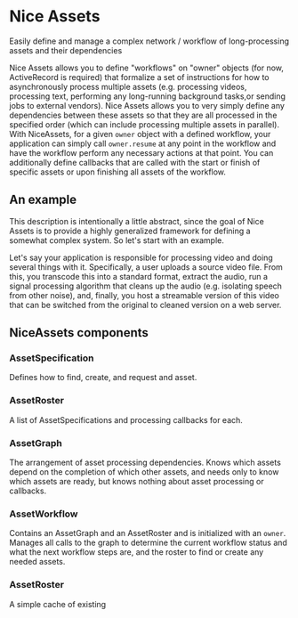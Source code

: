 # Nice Assets

Easily define and manage a complex network / workflow of long-processing assets and their dependencies

Nice Assets allows you to define "workflows" on "owner" objects (for now, ActiveRecord is required) that formalize a set of instructions for how to asynchronously process multiple assets (e.g. processing videos, processing text, performing any long-running background tasks,or sending jobs to external vendors). Nice Assets allows you to very simply define any dependencies between these assets so that they are all processed in the specified order (which can include processing multiple assets in parallel). With NiceAssets, for a given `owner` object with a defined workflow, your application can simply call `owner.resume` at any point in the workflow and have the workflow perform any necessary actions at that point. You can additionally define callbacks that are called with the start or finish of specific assets or upon finishing all assets of the workflow.

## An example

This description is intentionally a little abstract, since the goal of Nice Assets is to provide a highly generalized framework for defining a somewhat complex system. So let's start with an example.

Let's say your application is responsible for processing video and doing several things with it. Specifically, a user uploads a source video file. From this, you transcode this into a standard format, extract the audio, run a signal processing algorithm that cleans up the audio (e.g. isolating speech from other noise), and, finally, you host a streamable version of this video that can be switched from the original to cleaned version on a web server.

<!-- TODO: example code once the block syntax is finalized -->

## NiceAssets components
### AssetSpecification
Defines how to find, create, and request and asset.
### AssetRoster
A list of AssetSpecifications and processing callbacks for each.
### AssetGraph
The arrangement of asset processing dependencies. Knows which assets depend on the completion of which other assets, and needs only to know which assets are ready, but knows nothing about asset processing or callbacks.
### AssetWorkflow
Contains an AssetGraph and an AssetRoster and is initialized with an `owner`. Manages all calls to the graph to determine the current workflow status and what the next workflow steps are, and the roster to find or create any needed assets.
### AssetRoster
A simple cache of existing 
